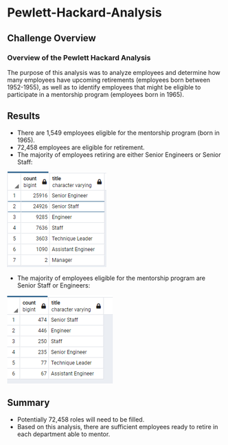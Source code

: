 # Pewlett-Hackard-Analysis

## Challenge Overview
### Overview of the Pewlett Hackard Analysis

The purpose of this analysis was to analyze employees and determine how many employees have upcoming retirements (employees born between 1952-1955), as well as to identify employees that might be eligible to participate in a mentorship program (employees born in 1965).


## Results

- There are 1,549 employees eligible for the mentorship program (born in 1965).
- 72,458 employees are eligible for retirement.
- The majority of employees retiring are either Senior Engineers or Senior Staff:

![image](count_of_titles.png)

- The majority of employees eligible for the mentorship program are Senior Staff or Engineers: 

![image](count_of_titles_mentor.png)


## Summary
- Potentially 72,458 roles will need to be filled.
- Based on this analysis, there are sufficient employees ready to retire in each department able to mentor.

